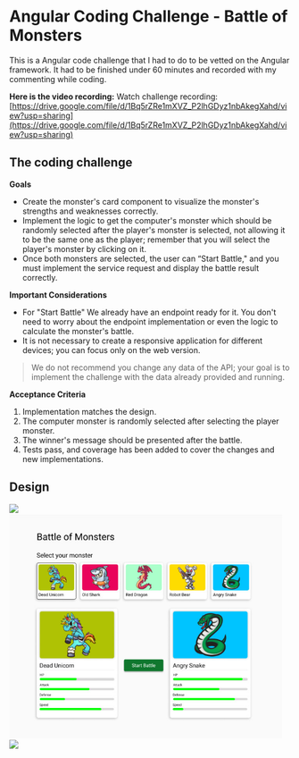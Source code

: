 # Angular Coding Challenge - Battle of Monsters

This is a Angular code challenge that I had to do to be vetted on the Angular framework. It had to be finished under 60 minutes and recorded with my commenting while coding.

**Here is the video recording:**
Watch challenge recording: [https://drive.google.com/file/d/1Bq5rZRe1mXVZ_P2lhGDyz1nbAkegXahd/view?usp=sharing](https://drive.google.com/file/d/1Bq5rZRe1mXVZ_P2lhGDyz1nbAkegXahd/view?usp=sharing)

## The coding challenge

**Goals**
* Create the monster's card component to visualize the monster's strengths and weaknesses correctly.
* Implement the logic to get the computer's monster which should be randomly selected after the player's monster is selected, not allowing it to be the same one as the player; remember that you will select the player's monster by clicking on it.
* Once both monsters are selected, the user can “Start Battle," and you must implement the service request and display the battle result correctly.

**Important Considerations**
* For "Start Battle" We already have an endpoint ready for it. You don't need to worry about the endpoint implementation or even the logic to calculate the monster's battle.
* It is not necessary to create a responsive application for different devices; you can focus only on the web version.

> We do not recommend you change any data of the API; your goal is to implement the challenge with the data already provided and running.

**Acceptance Criteria**
1. Implementation matches the design.
2. The computer monster is randomly selected after selecting the player monster.
3. The winner's message should be presented after the battle.
4. Tests pass, and coverage has been added to cover the changes and new implementations.

## Design
<img src="./img/no-selected-design.jpeg.jpeg" height="400" > </img>
<img src="./img/monsters-selected-design.jpeg" height="400"> </img>
<img src="./img/win-message-design.jpeg.jpeg" height="400"> </img>